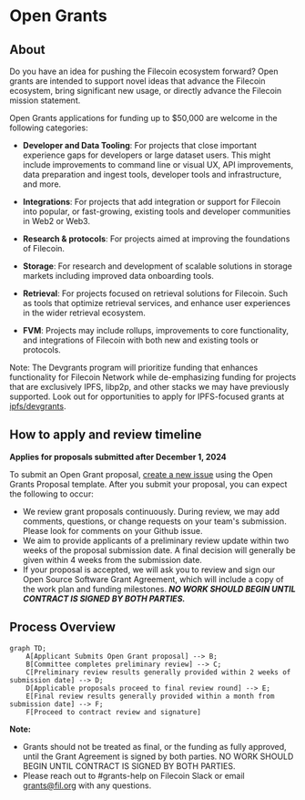# Open Grants

## About
Do you have an idea for pushing the Filecoin ecosystem forward? Open grants are intended to support novel ideas that advance the Filecoin ecosystem, bring significant new usage, or directly advance the Filecoin mission statement. 

Open Grants applications for funding up to $50,000 are welcome in the following categories:

- **Developer and Data Tooling**: For projects that close important experience gaps for developers or large dataset users. This might include improvements to command line or visual UX, API improvements, data preparation and ingest tools, developer tools and infrastructure, and more.
  
- **Integrations**: For projects that add integration or support for Filecoin into popular, or fast-growing, existing tools and developer communities in Web2 or Web3. 

- **Research & protocols**: For projects aimed at improving the foundations of Filecoin.

- **Storage**: For research and development of scalable solutions in storage markets including improved data onboarding tools.

- **Retrieval**: For projects focused on retrieval solutions for Filecoin. Such as tools that optimize retrieval services, and enhance user experiences in the wider retrieval ecosystem.

- **FVM**: Projects may include rollups, improvements to core functionality, and integrations of Filecoin with both new and existing tools or protocols.

Note: The Devgrants program will prioritize funding that enhances functionality for Filecoin Network while de-emphasizing funding for projects that are exclusively IPFS, libp2p, and other stacks we may have previously supported. Look out for opportunities to apply for IPFS-focused grants at [ipfs/devgrants](https://github.com/ipfs/devgrants).

## How to apply and review timeline

**Applies for proposals submitted after December 1, 2024**
                                    
To submit an Open Grant proposal, [create a new issue](https://github.com/filecoin-project/devgrants/issues/new?assignees=smagdali%2C+ErinOCon%2C+realChainLife&labels=Open+Grant&projects=&template=open-grant-appolication.md&title=) using the Open Grants Proposal template. After you submit your proposal, you can expect the following to occur:


- We review grant proposals continuously. During review, we may add comments, questions, or change requests on your team's submission. Please look for comments on your Github issue.
- We aim to provide applicants of a preliminary review update within two weeks of the proposal submission date. A final decision will generally be given within 4 weeks from the submission date.
- If your proposal is accepted, we will ask you to review and sign our Open Source Software Grant Agreement, which will include a copy of the work plan and funding milestones. ***NO WORK SHOULD BEGIN UNTIL CONTRACT IS SIGNED BY BOTH PARTIES.***


## Process Overview
```mermaid
graph TD;
    A[Applicant Submits Open Grant proposal] --> B;
    B[Committee completes preliminary review] --> C;
    C[Preliminary review results generally provided within 2 weeks of submission date] --> D;
    D[Applicable proposals proceed to final review round] --> E;
    E[Final review results generally provided within a month from submission date] --> F;
    F[Proceed to contract review and signature]
```                                                                                                              
                                               
**Note:** 
- Grants should not be treated as final, or the funding as fully approved, until the Grant Agreement is signed by both parties. NO WORK SHOULD BEGIN UNTIL CONTRACT IS SIGNED BY BOTH PARTIES.
- Please reach out to #grants-help on Filecoin Slack or email grants@fil.org with any questions.



    



